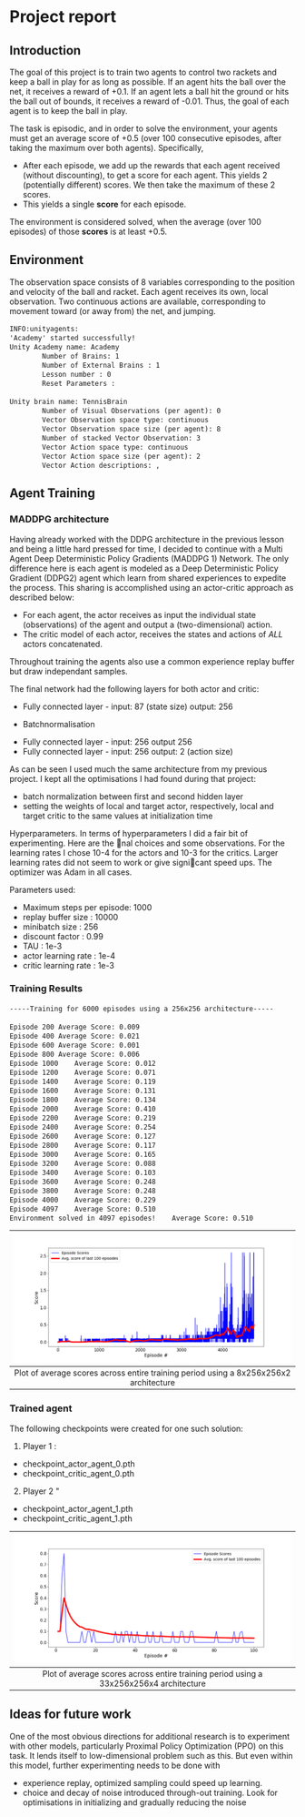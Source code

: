 # Project report

## Introduction

The goal of this project is to train two agents to control two rackets and keep a ball in play for as long as possible. If an agent hits the ball over the net, it receives a reward of +0.1.  If an agent lets a ball hit the ground or hits the ball out of bounds, it receives a reward of -0.01.  Thus, the goal of each agent is to keep the ball in play.

The task is episodic, and in order to solve the environment, your agents must get an average score of +0.5 (over 100 consecutive episodes, after taking the maximum over both agents). Specifically,

- After each episode, we add up the rewards that each agent received (without discounting), to get a score for each agent. This yields 2 (potentially different) scores. We then take the maximum of these 2 scores.
- This yields a single **score** for each episode.

The environment is considered solved, when the average (over 100 episodes) of those **scores** is at least +0.5.


## Environment

The observation space consists of 8 variables corresponding to the position and velocity of the ball and racket. Each agent receives its own, local observation.  Two continuous actions are available, corresponding to movement toward (or away from) the net, and jumping. 

```
INFO:unityagents:
'Academy' started successfully!
Unity Academy name: Academy
        Number of Brains: 1
        Number of External Brains : 1
        Lesson number : 0
        Reset Parameters :
		
Unity brain name: TennisBrain
        Number of Visual Observations (per agent): 0
        Vector Observation space type: continuous
        Vector Observation space size (per agent): 8
        Number of stacked Vector Observation: 3
        Vector Action space type: continuous
        Vector Action space size (per agent): 2
        Vector Action descriptions: , 
```


## Agent Training

### MADDPG architecture

Having already worked with the DDPG architecture in the previous lesson and being a little hard pressed for time, I decided to continue with a Multi Agent Deep Deterministic Policy Gradients (MADDPG 1) Network. The only difference here is each agent is modeled as a Deep Deterministic Policy Gradient (DDPG2) agent which learn from shared experiences to expedite the process. This sharing is accomplished using an actor-critic approach as described below:
 - For each agent, the actor receives as input the individual state (observations) of the agent and output a (two-dimensional) action. 
 - The critic model of each actor, receives the states and actions of *ALL* actors concatenated. 
 
Throughout training the agents also use a common experience replay buffer but draw independant samples. 

The final network had the following layers for both actor and critic:
- Fully connected layer - input: 87 (state size) output: 256
+ Batchnormalisation 
- Fully connected layer - input: 256 output 256
- Fully connected layer - input: 256 output: 2 (action size)

As can be seen I used much the same architecture from my previous project. I kept all the optimisations I had found during that project:
- batch normalization between first and second hidden layer
- setting the weights of local and target actor, respectively, local and target critic to the same
values at initialization time 

Hyperparameters.
In terms of hyperparameters I did a fair bit of experimenting. Here are the nal choices and some
observations. For the learning rates I chose 10-4 for the actors and 10-3 for the critics. Larger
learning rates did not seem to work or give signicant speed ups. The optimizer was Adam in all
cases.



Parameters used:

- Maximum steps per episode: 1000
- replay buffer size       : 10000 
- minibatch size           : 256
- discount factor          : 0.99            
- TAU                      : 1e-3
- actor learning rate      : 1e-4
- critic learning rate     : 1e-3 

### Training Results

```
-----Training for 6000 episodes using a 256x256 architecture-----

Episode 200	Average Score: 0.009
Episode 400	Average Score: 0.021
Episode 600	Average Score: 0.001
Episode 800	Average Score: 0.006
Episode 1000	Average Score: 0.012
Episode 1200	Average Score: 0.071
Episode 1400	Average Score: 0.119
Episode 1600	Average Score: 0.131
Episode 1800	Average Score: 0.134
Episode 2000	Average Score: 0.410
Episode 2200	Average Score: 0.219
Episode 2400	Average Score: 0.254
Episode 2600	Average Score: 0.127
Episode 2800	Average Score: 0.117
Episode 3000	Average Score: 0.165
Episode 3200	Average Score: 0.088
Episode 3400	Average Score: 0.103
Episode 3600	Average Score: 0.248
Episode 3800	Average Score: 0.248
Episode 4000	Average Score: 0.229
Episode 4097	Average Score: 0.510
Environment solved in 4097 episodes!	Average Score: 0.510
```

| ![results](average_scores_plot_6000__256_256.png) |
|:--:| 
| Plot of average scores across entire training period using a 8x256x256x2 architecture |



### Trained agent

The following checkpoints were created for one such solution:
1. Player 1 :
 - checkpoint_actor_agent_0.pth
 - checkpoint_critic_agent_0.pth
2. Player 2 "
 - checkpoint_actor_agent_1.pth
 - checkpoint_critic_agent_1.pth

| ![results](trained_agent_plot_100__256_256.png) |
|:--:| 
| Plot of average scores across entire training period using a 33x256x256x4 architecture |

## Ideas for future work

One of the most obvious directions for additional research is to experiment with other models, particularly Proximal Policy Optimization (PPO) on this task. It lends itself to low-dimensional problem such as this. But even within this model, further experimenting needs to be done with
- experience replay, optimized sampling could speed up learning.
- choice and decay of noise introduced through-out training. Look for optimisations in initializing and gradually reducing the noise